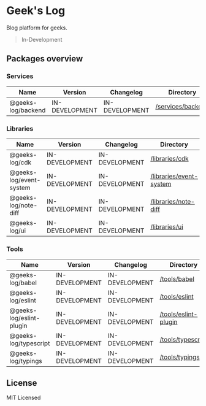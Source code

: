 # Geek's Log

Blog platform for geeks.

> In-Development

## Packages overview

### Services

<!-- the table below was generated using the ./repo-scripts/repo-toolbox script -->

| Name               | Version        | Changelog      | Directory                                |
| ------------------ | -------------- | -------------- | ---------------------------------------- |
| @geeks-log/backend | IN-DEVELOPMENT | IN-DEVELOPMENT | [/services/backend](./services/backend/) |

### Libraries

| Name                    | Version        | Changelog      | Directory                                            |
| ----------------------- | -------------- | -------------- | ---------------------------------------------------- |
| @geeks-log/cdk          | IN-DEVELOPMENT | IN-DEVELOPMENT | [/libraries/cdk](./libraries/cdk/)                   |
| @geeks-log/event-system | IN-DEVELOPMENT | IN-DEVELOPMENT | [/libraries/event-system](./libraries/event-system/) |
| @geeks-log/note-diff    | IN-DEVELOPMENT | IN-DEVELOPMENT | [/libraries/note-diff](./libraries/note-diff/)       |
| @geeks-log/ui           | IN-DEVELOPMENT | IN-DEVELOPMENT | [/libraries/ui](./libraries/ui/)                     |

### Tools

| Name                     | Version        | Changelog      | Directory                                      |
| ------------------------ | -------------- | -------------- | ---------------------------------------------- |
| @geeks-log/babel         | IN-DEVELOPMENT | IN-DEVELOPMENT | [/tools/babel](./tools/babel)                  |
| @geeks-log/eslint        | IN-DEVELOPMENT | IN-DEVELOPMENT | [/tools/eslint](./tools/eslint)                |
| @geeks-log/eslint-plugin | IN-DEVELOPMENT | IN-DEVELOPMENT | [/tools/eslint-plugin](./tools/eslint-plugin)  |
| @geeks-log/typescript    | IN-DEVELOPMENT | IN-DEVELOPMENT | [/tools/typescript](./tools/eslint-typescript) |
| @geeks-log/typings       | IN-DEVELOPMENT | IN-DEVELOPMENT | [/tools/typings](./tools/eslint-typings)       |

## License

MIT Licensed
